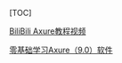 [TOC]


[BiliBili Axure教程视频](https://www.bilibili.com/video/BV1Yx411f7d6?p=3)

[零基础学习Axure（9.0）软件](https://huke88.com/route/axure9.html?sem=baidu&kw=101395&renqun_youhua=1872178&bd_vid=10978589361230153517)